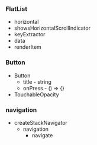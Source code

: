 ### FlatList

- horizontal
- showsHorizontalScrollIndicator
- keyExtractor
- data
- renderItem

### Button

- Button 
  - title - string
  - onPress - () => {}
- TouchableOpacity

### navigation
- createStackNavigator
  - navigation
    - navigate